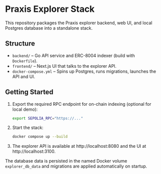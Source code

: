 # Praxis Explorer Stack

This repository packages the Praxis explorer backend, web UI, and local Postgres database into a standalone stack.

## Structure

- `backend/` – Go API service and ERC-8004 indexer (build with `Dockerfile`).
- `frontend/` – Next.js UI that talks to the explorer API.
- `docker-compose.yml` – Spins up Postgres, runs migrations, launches the API and UI.

## Getting Started

1. Export the required RPC endpoint for on-chain indexing (optional for local demo):
   ```bash
   export SEPOLIA_RPC="https://..."
   ```
2. Start the stack:
   ```bash
   docker compose up --build
   ```
3. The explorer API is available at http://localhost:8080 and the UI at http://localhost:3100.

The database data is persisted in the named Docker volume `explorer_db_data` and migrations are applied automatically on startup.
